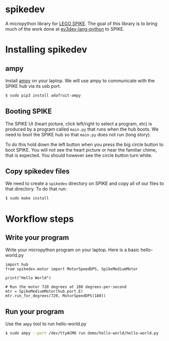 # spikedev
A micropython library for [LEGO SPIKE](https://education.lego.com/en-us/products/lego-education-spike-prime-set/45678#product). The goal of this library is to bring much of the work done at [ev3dev-lang-python](https://github.com/ev3dev/ev3dev-lang-python) to SPIKE.

# Installing spikedev
## ampy
Install [ampy](https://learn.adafruit.com/micropython-basics-load-files-and-run-code/install-ampy) on your laptop. We will use ampy to communicate with the SPIKE hub via
its usb port.

```bash
$ sudo pip3 install adafruit-ampy
```

## Booting SPIKE
The SPIKE UI (heart picture, click left/right to select a program, etc) is produced by a program called `main.py` that runs when the hub boots. We need to boot the SPIKE hub so
that `main.py` does not run (long story).

To do this hold down the left button when you press the big circle button to boot SPIKE.
You will not see the heart picture or hear the familiar chime, that is expected. You should
however see the circle button turn white.

## Copy spikedev files
We need to create a `spikedev` directory on SPIKE and copy all of our files to that
directory. To do that run:
```bash
$ sudo make install
```

# Workflow steps
## Write your program
Write your micropython program on your laptop. Here is a basic hello-world.py
```micropython
import hub
from spikedev.motor import MotorSpeedDPS, SpikeMediumMotor

print("Hello World")

# Run the motor 720 degrees at 180 degrees-per-second
mtr = SpikeMediumMotor(hub.port.E)
mtr.run_for_degrees(720, MotorSpeedDPS(180))
```

## Run your program
Use the `ampy` tool to run hello-world.py
```bash
$ sudo ampy --port /dev/ttyACM0 run demo/hello-world/hello-world.py
```
